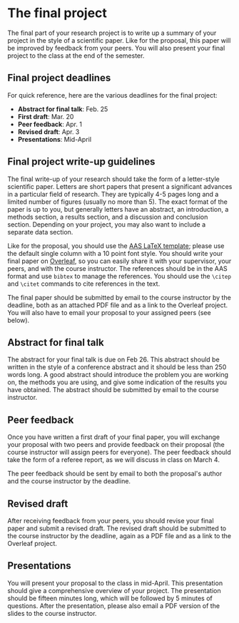 # The final project

The final part of your research project is to write up a summary of your project 
in the style of a scientific paper. Like for the proposal, this paper will be improved 
by feedback from your peers. You will also present your final project to the class
at the end of the semester.

## Final project deadlines

For quick reference, here are the various deadlines for the final project:

  * **Abstract for final talk**: Feb. 25
  * **First draft**: Mar. 20
  * **Peer feedback**: Apr. 1
  * **Revised draft**: Apr. 3
  * **Presentations**: Mid-April

## Final project write-up guidelines

The final write-up of your research should take the form of a letter-style scientific 
paper. Letters are short papers that present a significant advances in a particular 
field of research. They are typically 4-5 pages long and a limited number of figures 
(usually no more than 5). The exact format of the paper is up to you, but generally 
letters have an abstract, an introduction, a methods section, a results section, and 
a discussion and conclusion section. Depending on your project, you may also want to 
include a separate data section. 

Like for the proposal, you should use the [AAS LaTeX template](https://journals.aas.org/authors/aastex/aasguide.html); please use the default single column with a 10 point font style. You should 
write your final paper on [Overleaf](https://www.overleaf.com/), so you 
can easily share it with your supervisor, your peers, and with the course instructor.
The references should be in the AAS format and
use ``bibtex`` to manage the references. You should use the ``\citep`` and ``\citet``
commands to cite references in the text.

The final paper should be submitted by email to the course instructor by the deadline, 
both as an attached PDF file and as a link to the Overleaf project. You will also have 
to email your proposal to your assigned peers (see below).

## Abstract for final talk

The abstract for your final talk is due on Feb 26. This abstract should be written in 
the style of a conference abstract and it should be less than 250 words long. A good 
abstract should introduce the problem you are working on, the methods you are using,
and give some indication of the results you have obtained. The 
abstract should be submitted by email to the course instructor.

## Peer feedback

Once you have written a first draft of your final paper, you will exchange your proposal
with two peers and provide feedback on their proposal (the course instructor will 
assign peers for everyone). The peer feedback should take the form of a referee report, 
as we will discuss in class on March 4. 

The peer feedback should be sent by email to both the 
proposal's author and the course instructor by the deadline.

## Revised draft

After receiving feedback from your peers, you should revise your final paper and submit
a revised draft. The revised draft should be submitted to the course instructor by the
deadline, again as a PDF file and as a link to the Overleaf project.

## Presentations

You will present your proposal to the class in mid-April. This presentation 
should give a comprehensive overview of your project. The presentation should be 
fifteen minutes long, which will be followed by 5 minutes of questions. After the 
presentation, please also email a PDF version of the slides to the course instructor.